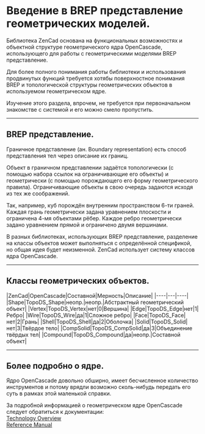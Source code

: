 # Введение в BREP представление геометрических моделей.

Библиотека ZenCad основана на функциональных возможностях и объектной структуре геометрического ядра OpenCascade, использующего для работы с геометрическими моделями BREP представление.

Для более полного понимания работы библиотеки и использования продвинутых функций требуется хотябы поверхностное понимания BREP и топологической структуры геометрических объектов в используемом геометрическом ядре.

Изучение этого раздела, впрочем, не требуется при первоначальном знакомстве с системой и его можно смело пропустить.

------------------------------------------------------
## BREP представление.

Граничное представление (ан. Boundary representation) есть способ представления тел через описание их границ.

Объект в граничном представлении задаётся топологически (с помощью набора ссылок на ограничивающие его объекты) и геометрически (с помощью порождающего его форму геометрического правила). Ограничивающие объекты в свою очередь задаются исходя из тех же соображений.

Так, например, куб порождён внутренним пространством 6-ти граней. Каждая грань геометрически задана уравнением плоскости и ограничена 4-мя объектами рёбер. Каждое ребро геометрически задано уравнением прямой и ограничено двумя вершинами.

В разных библиотеках, использующих BREP представление, разделение на классы объектов может выполняться с определённой спецификой, но общая идея будет неизменной. ZenCad использует систему классов ядра OpenCascade.

------------------------------------------------------
## Классы геометрических объектов.
|ZenCad|OpenCascade|Составной|Мерность|Описание|
|----|---|----|
|Shape|TopoDS\_Shape|неопр.|неопр.|Абстрактный геометрический объект|
|Vertex|TopoDS\_Vertex|нет|0|Вершина|
|Edge|TopoDS\_Edge|нет|1|Ребро|
|Wire|TopoDS\_Wire|да|1|Сложное ребро|
|Face|TopoDS\_Face|нет|2|Грань|
|Shell|TopoDS\_Shell|да|2|Оболочка|
|Solid|TopoDS\_Solid|нет|3|Твёрдое тело|
|CompSolid|TopoDS\_CompSolid|да|3|Объединение твёрдых тел|
|Compound|TopoDS\_Compound|да|неопр.|Составной объект|

------------------------------------------------------

## Более подробно о ядре.
Ядро OpenCascade довольно обширно, имеет бесчисленное количество инструментов и потому врядли возможно сколь-нибудь передать его суть в рамках этой маленькой справки.

За подробной информацией о геометрическом ядре OpenCascade следует обратиться к документации:  
[Technology Overview](https://www.opencascade.com/doc/occt-7.3.0/overview/html/index.html)  
[Reference Manual](https://www.opencascade.com/doc/occt-7.3.0/refman/html/index.html)
